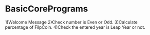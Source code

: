 # BasicCorePrograms
1)Welcome Message
2)Check number is Even or Odd.
3)Calculate percentage of FilpCoin.
4)Check the entered year is Leap Year or not.
